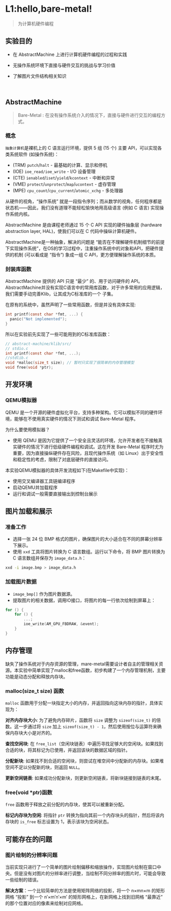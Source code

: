 # L1:hello,bare-metal!

> 为计算机硬件编程

## 实验目的

- 在 AbstractMachine 上进行计算机硬件编程的过程和实践

- 无操作系统环境下直接与硬件交互的挑战与学习价值

- 了解图片文件结构相关知识

  ​

## AbstractMachine

> Bare-Metal : 在没有操作系统介入的情况下，直接与硬件进行交互的编程方式。

### 概念

`抽象计算机`是裸机上的 C 语言运行环境，提供 5 组 (15 个) 主要 API，可以实现各类系统软件 (如操作系统)：

- (TRM) `putch`/`halt` - 最基础的计算、显示和停机
- (IOE) `ioe_read/ioe_write` - I/O 设备管理
- (CTE) `ienabled`/`iset`/`yield`/`kcontext` - 中断和异常
- (VME) `protect`/`unprotect`/`map`/`ucontext` - 虚存管理
- (MPE) `cpu_count`/`cpu_current`/`atomic_xchg` - 多处理器

从硬件的视角，“操作系统” 就是一段指令序列；而从数学的视角，任何程序都是状态机——因此，我们没有道理不能轻松愉快地用高级语言 (例如 C 语言) 实现操作系统内核。

AbstractMachine 是由课程老师通过 15 个 C API 实现的硬件抽象层 (hardware abstraction layer, HAL)，使我们可以在 C 代码中操纵计算机硬件。

AbstractMachine是一种抽象，解决的问题是 “能否在不理解硬件机制细节的前提下实现操作系统”，在OS的学习过程中，注重操作系统中的对象和API，把硬件提供的机制 (可以看成是 “指令”) 象成一组 C API，更方便理解操作系统的本质。



### 封装库函数

AbstractMachine 提供的 API 只是 “最少” 的、用于访问硬件的 API。AbstractMachine并没有实现C语言中的常用库函数，对于许多常用的应用逻辑，我们需要手动完善Klib，让其成为C标准库的一个 子集。

在原有的系统中，虽然声明了一些常用函数，但是并没有具体实现:

~~~ c
int printf(const char *fmt, ...) {
  panic("Not implemented");
}
~~~

所以在实验前先实现了一些可能用到的C标准库函数：

~~~c
// abstract-machine/klib/src/
// stdio.c
int printf(const char *fmt, ...);
//stdlib.c
void *malloc(size_t size); // 暂时只实现了很简单的内存管理模型
void free(void *ptr);
~~~




## 开发环境

### QEMU模拟器

QEMU 是一个开源的硬件虚拟化平台，支持多种架构。它可以模拟不同的硬件环境，能够在不使用真实硬件的情况下测试和调试 Bare-Metal 程序。

为什么要使用模拟器？

- 使用 QEMU 是因为它提供了一个安全且灵活的环境，允许开发者在不接触真实硬件的情况下进行低级硬件编程和调试。这在开发 Bare-Metal 程序时尤为重要，因为直接操纵硬件存在风险，且现代操作系统（如 Linux）出于安全性和稳定性的考虑，限制了对底层硬件的直接访问。

本实验QEMU模拟器的具体开发流程如下(在Makefile中实现)：

- 使用交叉编译器工具链编译程序
- 启动QEMU并加载程序
- 运行和调试一般需要直接输出到控制台展示



## 图片加载和展示

### 准备工作

- 选择一张 24 位 BMP 格式的图片，确保图片的大小适合在不同的屏幕分辨率下展示。
- 使用 `xxd` 工具将图片转换为 C 语言数组。运行以下命令，将 BMP 图片转换为 C 语言数组并保存为 `image_data.h`：

~~~bash
xxd -i image.bmp > image_data.h
~~~



### 加载图片数据

- `image_bmp[]` 作为图片数据源。
- 提取图片的相关数据，调用IO接口，将图片的每一行依次绘制到屏幕上：

~~~c
for () {
	for () {
        ...;
        ioe_write(AM_GPU_FBDRAW, &event);
	}
}
~~~



## 内存管理

缺失了操作系统对于内存资源的管理，mare-metal需要设计者自主的管理相关资源。本实验中简单实现了malloc和free函数，初步构建了一个内存管理机制，主要功能是动态分配和释放内存块。

### malloc(size_t size) 函数

`malloc` 函数用于分配一块指定大小的内存，并返回指向这块内存的指针，具体实现为：

**对齐内存块大小**: 为了避免内存碎片，函数将 `size` 调整为 `sizeof(size_t)` 的倍数。这一步通过将 `size` 加上 `sizeof(size_t) - 1`，然后使用按位与运算符来确保内存块大小是对齐的。

**查找空闲块**: 在 `free_list`（空闲块链表）中遍历寻找足够大的空闲块。如果找到合适的块，将其标记为已使用，并返回该块的数据区域的指针。

**分配新块**: 如果找不到合适的空闲块，则尝试在堆空间中分配新的内存块。如果堆空间不足以分配新的块，则返回 `NULL`。

**更新空闲链表**: 如果成功分配新块，则更新空闲链表，将新块链接到链表的末尾。

### free(void *ptr)函数

`free` 函数用于释放之前分配的内存块，使其可以被重新分配。

**标记内存块为空闲**: 将指针 `ptr` 转换为指向其前一个内存块头的指针，然后将该内存块的 `is_free` 标志设置为 1，表示该块为空闲状态。



## 可能存在的问题

### 图片绘制的分辨率问题

当前实现只进行了一个简单的图片绘制偏移和缩放操作，实现图片绘制在窗口中央。但是没有对图片的分辨率进行调整，当绘制不同分辨率的图片时，可能会导致一些绘制的错误。

**解决方案**：一个比较简单的方法是使用矩阵网络的投影，将一个 n×mn×m 的矩形网格 “投影” 到一个 n′×m′n′×m′ 的矩形网格上，在新网格上找到旧网格 “最靠近” 的那个位置对应的像素来绘制对应网格。




